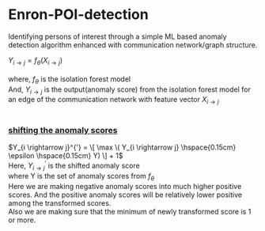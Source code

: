 # Enron-POI-detection
 Identifying persons of interest through a simple ML based anomaly detection algorithm enhanced with communication network/graph structure.

$Y_{i \rightarrow j} = f_\theta \left( X_{i \rightarrow j} \right)$<br><br>
$\text{where, } f_\theta \text{ is the isolation forest model}$<br>
$\text{And, } Y_{i \rightarrow j} \text{ is the output(anomaly score) from the isolation forest model for an edge of the communication network with feature vector } X_{i \rightarrow j}$<br><br>


### <ins>shifting the anomaly scores</ins>
$Y_{i \rightarrow j}^{'} =  \[ \max \( Y_{i \rightarrow j} \hspace{0.15cm} \epsilon \hspace{0.15cm} Y) \] + 1$<br>
$\text{Here, } Y_{i \rightarrow j}^{'} \text{ is the shifted anomaly score}$<br>
$\text{where Y is the set of anomaly scores from }f_\theta$<br>
$\text{Here we are making negative anomaly scores into much higher positive scores. And the positive anomaly scores will be relatively lower positive among the transformed scores.}$<br>
$\text{Also we are making sure that the minimum of newly transformed score is 1 or more}$.

 
